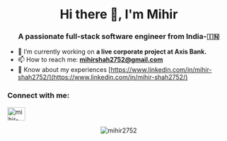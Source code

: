 <h1 align="center">Hi there 👋, I'm Mihir</h1>
<h3 align="center">A passionate full-stack software engineer from India-🇮🇳</h3>

- 🔭 I’m currently working on **a live corporate project at Axis Bank.**
- 📫 How to reach me: **mihirshah2752@gmail.com**
- 📄 Know about my experiences [https://www.linkedin.com/in/mihir-shah2752/](https://www.linkedin.com/in/mihir-shah2752/)

<h3 align="left">Connect with me:</h3>
<p align="left">
<a href="https://www.linkedin.com/in/mihir-shah2752/" target="blank"><img align="center" src="https://raw.githubusercontent.com/rahuldkjain/github-profile-readme-generator/master/src/images/icons/Social/linked-in-alt.svg" alt="mihir-shah2752" height="30" width="40" /></a>
</p>

<p align="center"><img align="center" src="https://github-readme-stats.vercel.app/api/top-langs?username=mihirshah2752&show_icons=true&locale=en&layout=compact" alt="mihir2752" /></p>
